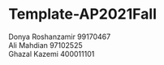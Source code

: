 # Template-AP2021Fall
Donya Roshanzamir
99170467 <br />
Ali Mahdian 97102525 <br />
Ghazal Kazemi  400011101 <br />
